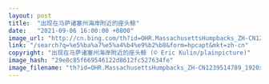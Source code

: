 ```yaml
---
layout: post
title:  "出现在马萨诸塞州海岸附近的座头鲸"
date:   "2021-09-06 16:00:00 +0800"
image_url: "http://cn.bing.com/th?id=OHR.MassachusettsHumpbacks_ZH-CN1239514789_1920x1080.jpg&rf=LaDigue_1920x1080.jpg&pid=hp"
link: "/search?q=%e5%ba%a7%e5%a4%b4%e9%b2%b8&form=hpcapt&mkt=zh-cn"
copyright: "出现在马萨诸塞州海岸附近的座头鲸 (© Eric Kulin/plainpicture)"
image_hash: "29e8c85f669546122d8612fc527634fe"
image_filename: "th?id=OHR.MassachusettsHumpbacks_ZH-CN1239514789_1920x1080.jpg&rf=LaDigue_1920x1080.jpg&pid=hp"
---
```

